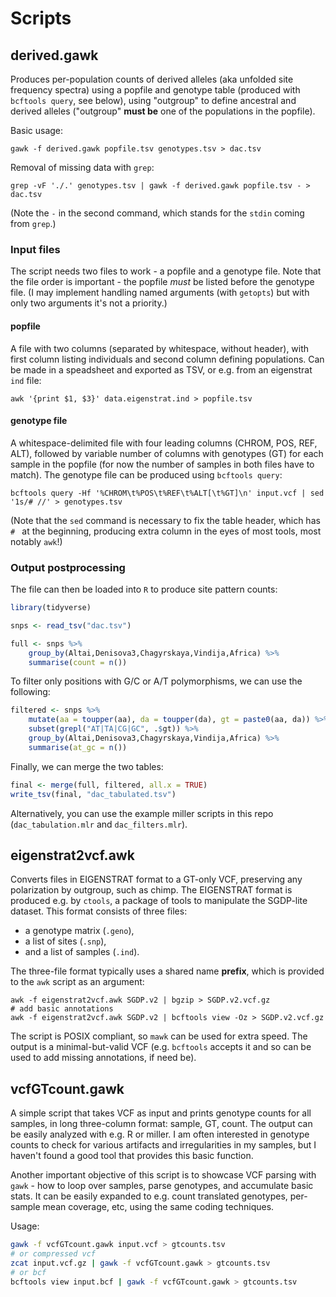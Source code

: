 # Scripts

## derived.gawk
Produces per-population counts of derived alleles (aka unfolded site frequency spectra) using a popfile and genotype table (produced with `bcftools query`, see below), using "outgroup" to define ancestral and derived alleles ("outgroup" **must be** one of the populations in the popfile).

Basic usage:

    gawk -f derived.gawk popfile.tsv genotypes.tsv > dac.tsv

Removal of missing data with `grep`:

    grep -vF './.' genotypes.tsv | gawk -f derived.gawk popfile.tsv - > dac.tsv

(Note the `-` in the second command, which stands for the `stdin` coming from `grep`.)

### Input files
The script needs two files to work - a popfile and a genotype file. Note that the file order is important - the popfile _must_ be listed before the genotype file. (I may implement handling named arguments (with `getopts`) but with only two arguments it's not a priority.)

#### popfile
A file with two columns (separated by whitespace, without header), with first column listing individuals and second column defining populations. Can be made in a speadsheet and exported as TSV, or e.g. from an eigenstrat `ind` file:

    awk '{print $1, $3}' data.eigenstrat.ind > popfile.tsv


#### genotype file
A whitespace-delimited file with four leading columns (CHROM, POS, REF, ALT), followed by variable number of columns with genotypes (GT) for each sample in the popfile (for now the number of samples in both files have to match). The genotype file can be produced using `bcftools query`:

    bcftools query -Hf '%CHROM\t%POS\t%REF\t%ALT[\t%GT]\n' input.vcf | sed '1s/# //' > genotypes.tsv

(Note that the `sed` command is necessary to fix the table header, which has `# ` at the beginning, producing extra column in the eyes of most tools, most notably `awk`!)

### Output postprocessing
The file can then be loaded into `R` to produce site pattern counts:

```R
library(tidyverse)

snps <- read_tsv("dac.tsv")

full <- snps %>% 
    group_by(Altai,Denisova3,Chagyrskaya,Vindija,Africa) %>% 
    summarise(count = n())
```
To filter only positions with G/C or A/T polymorphisms, we can use the following:

```R
filtered <- snps %>% 
    mutate(aa = toupper(aa), da = toupper(da), gt = paste0(aa, da)) %>% 
    subset(grepl("AT|TA|CG|GC", .$gt)) %>% 
    group_by(Altai,Denisova3,Chagyrskaya,Vindija,Africa) %>% 
    summarise(at_gc = n())
```

Finally, we can merge the two tables:

```R
final <- merge(full, filtered, all.x = TRUE)
write_tsv(final, "dac_tabulated.tsv")
```

Alternatively, you can use the example miller scripts in this repo (`dac_tabulation.mlr` and `dac_filters.mlr`).

## eigenstrat2vcf.awk
Converts files in EIGENSTRAT format to a GT-only VCF, preserving any polarization by outgroup, such as chimp. The EIGENSTRAT format is produced e.g. by `ctools`, a package of tools to manipulate the SGDP-lite dataset. This format consists of three files:

 - a genotype matrix (`.geno`),
 - a list of sites (`.snp`),
 - and a list of samples (`.ind`).

The three-file format typically uses a shared name **prefix**, which is provided to the `awk` script as an argument:

    awk -f eigenstrat2vcf.awk SGDP.v2 | bgzip > SGDP.v2.vcf.gz
    # add basic annotations
    awk -f eigenstrat2vcf.awk SGDP.v2 | bcftools view -Oz > SGDP.v2.vcf.gz

The script is POSIX compliant, so `mawk` can be used for extra speed. The output is a minimal-but-valid VCF (e.g. `bcftools` accepts it and so can be used to add missing annotations, if need be).

## vcfGTcount.gawk
A simple script that takes VCF as input and prints genotype counts for all samples, in long three-column format: sample, GT, count. The output can be easily analyzed with e.g. R or miller. I am often interested in genotype counts to check for various artifacts and irregularities in my samples, but I haven't found a good tool that provides this basic function.

Another important objective of this script is to showcase VCF parsing with `gawk` - how to loop over samples, parse genotypes, and accumulate basic stats. It can be easily expanded to e.g. count translated genotypes, per-sample mean coverage, etc, using the same coding techniques.

Usage:

```bash
gawk -f vcfGTcount.gawk input.vcf > gtcounts.tsv
# or compressed vcf
zcat input.vcf.gz | gawk -f vcfGTcount.gawk > gtcounts.tsv
# or bcf
bcftools view input.bcf | gawk -f vcfGTcount.gawk > gtcounts.tsv
```
